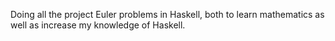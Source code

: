 Doing all the project Euler problems in Haskell, both to learn mathematics as
well as increase my knowledge of Haskell.

